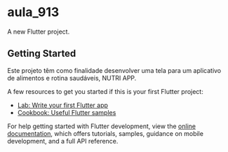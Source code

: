 # aula_913


A new Flutter project.


## Getting Started


Este projeto têm como finalidade desenvolver uma tela para um aplicativo de alimentos e rotina saudáveis, NUTRI APP.


A few resources to get you started if this is your first Flutter project:


- [Lab: Write your first Flutter app](https://docs.flutter.dev/get-started/codelab)
- [Cookbook: Useful Flutter samples](https://docs.flutter.dev/cookbook)


For help getting started with Flutter development, view the
[online documentation](https://docs.flutter.dev/), which offers tutorials,
samples, guidance on mobile development, and a full API reference.

